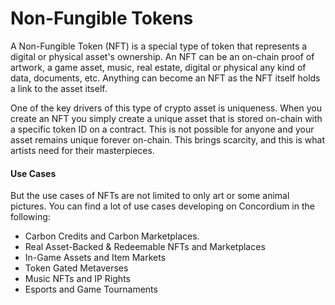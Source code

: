 # Non-Fungible Tokens

A Non-Fungible Token (NFT) is a special type of token that represents a digital or physical asset's ownership. An NFT can be an on-chain proof of artwork, a game asset, music, real estate, digital or physical any kind of data, documents, etc. Anything can become an NFT as the NFT itself holds a link to the asset itself. &#x20;

One of the key drivers of this type of crypto asset is uniqueness. When you create an NFT you simply create a unique asset that is stored on-chain with a specific token ID on a contract. This is not possible for anyone and your asset remains unique forever on-chain. This brings scarcity, and this is what artists need for their masterpieces.

#### Use Cases

But the use cases of NFTs are not limited to only art or some animal pictures. You can find a lot of use cases developing on Concordium in the following:

* Carbon Credits and Carbon Marketplaces.
* Real Asset-Backed & Redeemable NFTs and Marketplaces
* In-Game Assets and Item Markets
* Token Gated Metaverses
* Music NFTs and IP Rights
* Esports and Game Tournaments
